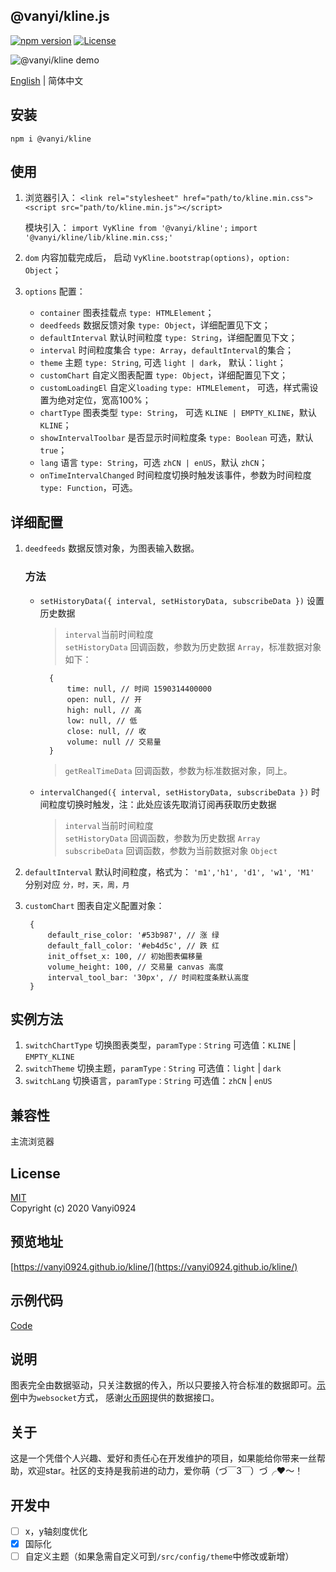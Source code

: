 ## @vanyi/kline.js

[![npm version](https://img.shields.io/npm/v/@vanyi/kline)](https://www.npmjs.com/package/@vanyi/kline)
[![License](https://img.shields.io/npm/l/@vanyi/kline)](https://www.npmjs.com/package/@vanyi/kline)

![@vanyi/kline demo](https://vanyi0924.github.io/kline/screenshot/demo.gif)

[English](./README.md) | 简体中文

## 安装
`npm i @vanyi/kline`

## 使用
1. 浏览器引入：
		`<link rel="stylesheet" href="path/to/kline.min.css">`
		`<script src="path/to/kline.min.js"></script>`

	 模块引入：
	 	`import VyKline from '@vanyi/kline';` 
		`import '@vanyi/kline/lib/kline.min.css;'`
2. `dom` 内容加载完成后， 启动 `VyKline.bootstrap(options)`，`option: Object`； 
3. `options` 配置：
	- `container` 图表挂载点 `type: HTMLElement`；
	- `deedfeeds` 数据反馈对象 `type: Object`，详细配置见下文；
	- `defaultInterval` 默认时间粒度 `type: String`，详细配置见下文；
	- `interval` 时间粒度集合 `type: Array`，`defaultInterval`的集合；
	- `theme` 主题  `type: String`, 可选 `light | dark`， 默认：`light`；
	- `customChart` 自定义图表配置 `type: Object`，详细配置见下文；
	- `customLoadingEl`  自定义`loading` `type: HTMLElement`， 可选，样式需设置为绝对定位，宽高100%；
	- `chartType` 图表类型 `type: String`， 可选 `KLINE | EMPTY_KLINE`，默认 `KLINE`；
	- `showIntervalToolbar` 是否显示时间粒度条 `type: Boolean` 可选，默认 `true`；
	- `lang` 语言 `type: String`，可选 `zhCN | enUS`，默认 `zhCN`；
	- `onTimeIntervalChanged` 时间粒度切换时触发该事件，参数为时间粒度 `type: Function`，可选。

## 详细配置
 1. `deedfeeds` 数据反馈对象，为图表输入数据。  
 	### 方法
 	- `setHistoryData({ interval, setHistoryData, subscribeData })` 设置历史数据 
	
 		>`interval`当前时间粒度  
 		>`setHistoryData` 回调函数，参数为历史数据 `Array`，标准数据对象如下： 
		
 			{
				time: null, // 时间 1590314400000
				open: null, // 开
				high: null, // 高
				low: null, // 低
				close: null, // 收
				volume: null // 交易量
			}	
 		> `getRealTimeData`  回调函数，参数为标准数据对象，同上。
		
 	- `intervalChanged({ interval, setHistoryData, subscribeData })` 时间粒度切换时触发，注：此处应该先取消订阅再获取历史数据
	
 	 	>`interval`当前时间粒度  
 		>`setHistoryData` 回调函数，参数为历史数据 `Array`  
 		>`subscribeData` 回调函数，参数为当前数据对象 `Object`

2. `defaultInterval` 默认时间粒度，格式为： `'m1','h1', 'd1', 'w1', 'M1'` 分别对应 `分，时，天，周，月`  
3. `customChart` 图表自定义配置对象：
	
		{
			default_rise_color: '#53b987', // 涨 绿
			default_fall_color: '#eb4d5c', // 跌 红
			init_offset_x: 100, // 初始图表偏移量
			volume_height: 100, // 交易量 canvas 高度
			interval_tool_bar: '30px', // 时间粒度条默认高度
		}  

## 实例方法
1. `switchChartType` 切换图表类型，`paramType：String` 可选值：`KLINE` | `EMPTY_KLINE`
2. `switchTheme` 切换主题，`paramType：String` 可选值：`light` | `dark`
3. `switchLang` 切换语言，`paramType：String` 可选值：`zhCN` | `enUS`
## 兼容性
主流浏览器

## License
[MIT](https://opensource.org/licenses/MIT)  
Copyright (c) 2020 Vanyi0924

## 预览地址
[https://vanyi0924.github.io/kline/](https://vanyi0924.github.io/kline/)  

## 示例代码
[Code](./example)  

## 说明
图表完全由数据驱动，只关注数据的传入，所以只要接入符合标准的数据即可。[示例](./example)中为`websocket`方式，
感谢[火币网](https://www.huobi.br.com/zh-cn/)提供的数据接口。

## 关于
这是一个凭借个人兴趣、爱好和责任心在开发维护的项目，如果能给你带来一丝帮助，欢迎star。社区的支持是我前进的动力，爱你萌（づ￣3￣）づ╭❤～！

## 开发中  
- [ ] x，y轴刻度优化
- [x] 国际化
- [ ] 自定义主题（如果急需自定义可到`/src/config/theme`中修改或新增）
